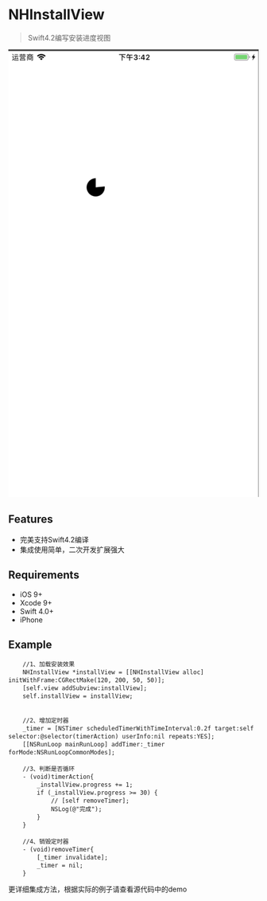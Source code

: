 # NHInstallView

>Swift4.2编写安装进度视图

![test.jpg](https://github.com/Nick-Hoper/NHInstallView/blob/master/test.jpg)


## Features

- 完美支持Swift4.2编译
- 集成使用简单，二次开发扩展强大


## Requirements

- iOS 9+
- Xcode 9+
- Swift 4.0+
- iPhone

## Example

        //1、加载安装效果
        NHInstallView *installView = [[NHInstallView alloc] initWithFrame:CGRectMake(120, 200, 50, 50)];
        [self.view addSubview:installView];
        self.installView = installView;
        
        
        //2、增加定时器
        _timer = [NSTimer scheduledTimerWithTimeInterval:0.2f target:self selector:@selector(timerAction) userInfo:nil repeats:YES];
        [[NSRunLoop mainRunLoop] addTimer:_timer forMode:NSRunLoopCommonModes];

        //3、判断是否循环
        - (void)timerAction{
            _installView.progress += 1;
            if (_installView.progress >= 30) {
                // [self removeTimer];
                NSLog(@"完成");
            }
        }
        
        //4、销毁定时器
        - (void)removeTimer{
            [_timer invalidate];
            _timer = nil;
        }
        

更详细集成方法，根据实际的例子请查看源代码中的demo



